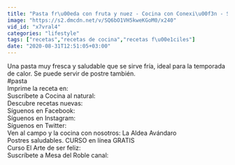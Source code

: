 ```yaml
---
title: "Pasta fr\u00eda con fruta y nuez - Cocina con Conexi\u00f3n - Sonia Ortiz con Juan Farr\u00e9"
image: "https://s2.dmcdn.net/v/SQ6bO1VH5kweKGoM0/x240"
vid_id: "x7vral4"
categories: "lifestyle"
tags: ["recetas","recetas de cocina","recetas f\u00e1ciles"]
date: "2020-08-31T12:51:05+03:00"
---
```

Una pasta muy fresca y saludable que se sirve fría, ideal para la temporada de calor. Se puede servir de postre también.  <br>#pasta  <br>Imprime la receta en:  <br>Suscríbete a Cocina al natural:    <br>Descubre recetas nuevas:   <br>Síguenos en Facebook:   <br>Síguenos en Instagram:   <br>Síguenos en Twitter:   <br>Ven al campo y la cocina con nosotros: La Aldea Avándaro  <br>Postres saludables. CURSO  en línea GRATIS  <br>Curso El Arte de ser feliz:   <br>Suscríbete a Mesa del Roble canal:   <br>
